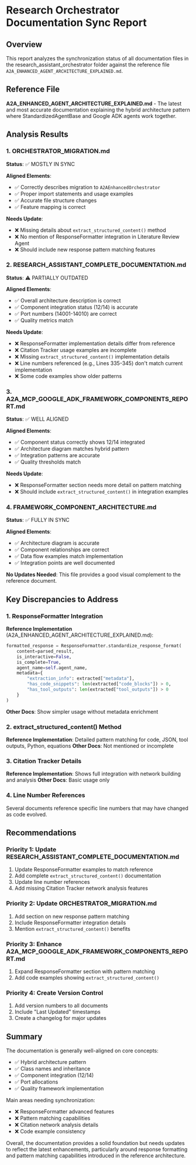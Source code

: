 # Research Orchestrator Documentation Sync Report

## Overview
This report analyzes the synchronization status of all documentation files in the research_assistant_orchestrator folder against the reference file `A2A_ENHANCED_AGENT_ARCHITECTURE_EXPLAINED.md`.

## Reference File
**A2A_ENHANCED_AGENT_ARCHITECTURE_EXPLAINED.md** - The latest and most accurate documentation explaining the hybrid architecture pattern where StandardizedAgentBase and Google ADK agents work together.

## Analysis Results

### 1. ORCHESTRATOR_MIGRATION.md
**Status**: ✅ MOSTLY IN SYNC

**Aligned Elements**:
- ✅ Correctly describes migration to `A2AEnhancedOrchestrator`
- ✅ Proper import statements and usage examples
- ✅ Accurate file structure changes
- ✅ Feature mapping is correct

**Needs Update**:
- ❌ Missing details about `extract_structured_content()` method
- ❌ No mention of ResponseFormatter integration in Literature Review Agent
- ❌ Should include new response pattern matching features

### 2. RESEARCH_ASSISTANT_COMPLETE_DOCUMENTATION.md
**Status**: ⚠️ PARTIALLY OUTDATED

**Aligned Elements**:
- ✅ Overall architecture description is correct
- ✅ Component integration status (12/14) is accurate
- ✅ Port numbers (14001-14010) are correct
- ✅ Quality metrics match

**Needs Update**:
- ❌ ResponseFormatter implementation details differ from reference
- ❌ Citation Tracker usage examples are incomplete
- ❌ Missing `extract_structured_content()` implementation details
- ❌ Line numbers referenced (e.g., Lines 335-345) don't match current implementation
- ❌ Some code examples show older patterns

### 3. A2A_MCP_GOOGLE_ADK_FRAMEWORK_COMPONENTS_REPORT.md
**Status**: ✅ WELL ALIGNED

**Aligned Elements**:
- ✅ Component status correctly shows 12/14 integrated
- ✅ Architecture diagram matches hybrid pattern
- ✅ Integration patterns are accurate
- ✅ Quality thresholds match

**Needs Update**:
- ❌ ResponseFormatter section needs more detail on pattern matching
- ❌ Should include `extract_structured_content()` in integration examples

### 4. FRAMEWORK_COMPONENT_ARCHITECTURE.md
**Status**: ✅ FULLY IN SYNC

**Aligned Elements**:
- ✅ Architecture diagram is accurate
- ✅ Component relationships are correct
- ✅ Data flow examples match implementation
- ✅ Integration points are well documented

**No Updates Needed**: This file provides a good visual complement to the reference document.

## Key Discrepancies to Address

### 1. ResponseFormatter Integration
**Reference Implementation** (A2A_ENHANCED_AGENT_ARCHITECTURE_EXPLAINED.md):
```python
formatted_response = ResponseFormatter.standardize_response_format(
    content=parsed_result,
    is_interactive=False,
    is_complete=True,
    agent_name=self.agent_name,
    metadata={
        "extraction_info": extracted["metadata"],
        "has_code_snippets": len(extracted["code_blocks"]) > 0,
        "has_tool_outputs": len(extracted["tool_outputs"]) > 0
    }
)
```

**Other Docs**: Show simpler usage without metadata enrichment

### 2. extract_structured_content() Method
**Reference Implementation**: Detailed pattern matching for code, JSON, tool outputs, Python, equations
**Other Docs**: Not mentioned or incomplete

### 3. Citation Tracker Details
**Reference Implementation**: Shows full integration with network building and analysis
**Other Docs**: Basic usage only

### 4. Line Number References
Several documents reference specific line numbers that may have changed as code evolved.

## Recommendations

### Priority 1: Update RESEARCH_ASSISTANT_COMPLETE_DOCUMENTATION.md
1. Update ResponseFormatter examples to match reference
2. Add complete `extract_structured_content()` documentation
3. Update line number references
4. Add missing Citation Tracker network analysis features

### Priority 2: Update ORCHESTRATOR_MIGRATION.md
1. Add section on new response pattern matching
2. Include ResponseFormatter integration details
3. Mention `extract_structured_content()` benefits

### Priority 3: Enhance A2A_MCP_GOOGLE_ADK_FRAMEWORK_COMPONENTS_REPORT.md
1. Expand ResponseFormatter section with pattern matching
2. Add code examples showing `extract_structured_content()`

### Priority 4: Create Version Control
1. Add version numbers to all documents
2. Include "Last Updated" timestamps
3. Create a changelog for major updates

## Summary

The documentation is generally well-aligned on core concepts:
- ✅ Hybrid architecture pattern
- ✅ Class names and inheritance
- ✅ Component integration (12/14)
- ✅ Port allocations
- ✅ Quality framework implementation

Main areas needing synchronization:
- ❌ ResponseFormatter advanced features
- ❌ Pattern matching capabilities
- ❌ Citation network analysis details
- ❌ Code example consistency

Overall, the documentation provides a solid foundation but needs updates to reflect the latest enhancements, particularly around response formatting and pattern matching capabilities introduced in the reference architecture.